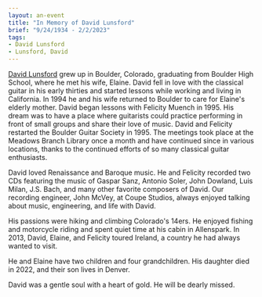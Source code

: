 ```yaml
---
layout: an-event
title: "In Memory of David Lunsford"
brief: "9/24/1934 - 2/2/2023"
tags:
- David Lunsford
- Lunsford, David
---
```


<ins>David Lunsford</ins> grew up in Boulder, Colorado, graduating from Boulder High School, where he met his wife, Elaine. David fell in love with the classical guitar in his early thirties and started lessons while working and living in California. In 1994 he and his wife returned to Boulder to care for Elaine's elderly mother. David began lessons with Felicity Muench in 1995. His dream was to have a place where guitarists could practice performing in front of small groups and share their love of music. David and Felicity restarted the Boulder Guitar Society in 1995. The meetings took place at the Meadows Branch Library once a month and have continued since in various locations, thanks to the continued efforts of so many classical guitar enthusiasts. 

David loved Renaissance and Baroque music. He and Felicity recorded two CDs featuring the music of Gaspar Sanz, Antonio Soler, John Dowland, Luis Milan, J.S. Bach, and many other favorite composers of David. Our recording engineer, John McVey, at Coupe Studios, always enjoyed talking about music, engineering, and life with David. 

His passions were hiking and climbing Colorado's 14ers. He enjoyed fishing and motorcycle riding and spent quiet time at his cabin in Allenspark. In 2013, David, Elaine, and Felicity toured Ireland, a country he had always wanted to visit.

He and Elaine have two children and four grandchildren. His daughter died in 2022, and their son lives in Denver.

David was a gentle soul with a heart of gold. He will be dearly missed. 
